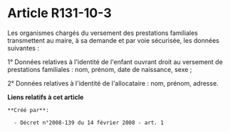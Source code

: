 # Article R131-10-3

Les organismes chargés du versement des prestations familiales transmettent au maire, à sa demande et par voie sécurisée, les
données suivantes : 

1° Données relatives à l'identité de l'enfant ouvrant droit au versement de prestations familiales : nom, prénom, date de
naissance, sexe ; 

2° Données relatives à l'identité de l'allocataire : nom, prénom, adresse.

**Liens relatifs à cet article**

	**Créé par**:

	  - Décret n°2008-139 du 14 février 2008 - art. 1
